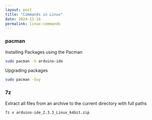 ```yaml
---
layout: post
title: "Commands in Linux"
date: 2024-11-16
permalink: linux-commands
---
```



### pacman

Installing Packages using the Pacman

```bash
sudo pacman -S arduino-ide
```

Upgrading packages

```bash
sudo pacman -Suy
```

### 7z

Extract all files from an archive to the current directory with full paths

```bash
7z x arduino-ide_2.3.3_Linux_64bit.zip
```
